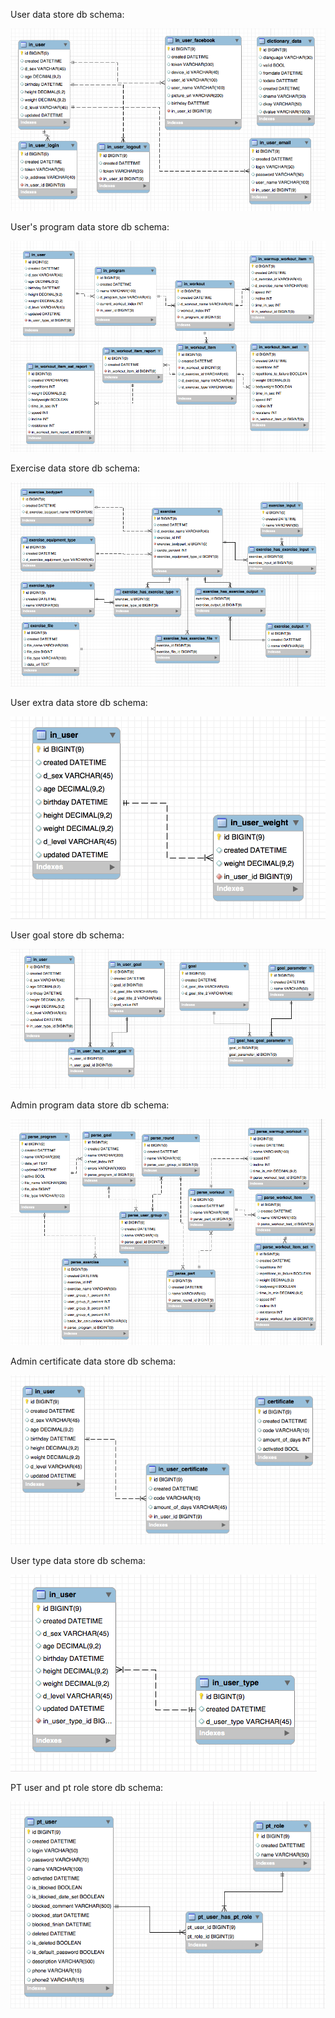 User data store db schema:

![pt schema](pt-schema-login-v3.png)

User's program data store db schema:

![pt schema](pt-schema-program-v8.png)

Exercise data store db schema:

![pt schema](pt-schema-exercise-v6.png)

User extra data store db schema:

![pt schema](pt-schema-user-data-v1.png)

User goal store db schema:

![pt schema](pt-schema-user-goal-v3.png)

Admin program data store db schema:

![pt schema](pt-schema-program-data-v6.png)

Admin certificate data store db schema:

![pt schema](pt-schema-certificate-v1.png)

User type data store db schema:

![pt schema](pt-schema-user-type-v1.png)

PT user and pt role store db schema:

![pt schema](pt-schema-user-and-role-v2.png)
